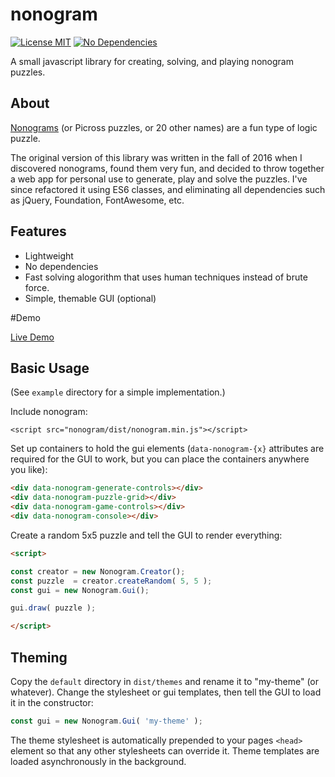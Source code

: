 # nonogram

[![License MIT](https://img.shields.io/badge/licence-MIT-3498db.svg?style=popout-square)](https://choosealicense.com/licenses/mit/)
[![No Dependencies](https://img.shields.io/badge/dependencies-none-27ae60.svg?style=popout-square)]()

A small javascript library for creating, solving, and playing nonogram puzzles.

## About
[Nonograms](https://en.wikipedia.org/wiki/Nonogram) (or Picross puzzles, or 20 other names) are a fun type of logic puzzle.

The original version of this library was written in the fall of 2016 when I discovered nonograms, found them very fun, and decided to throw together a web app for personal use to generate, play and solve the puzzles.  I've since refactored it using ES6 classes, and eliminating all dependencies such as jQuery, Foundation, FontAwesome, etc.

## Features

- Lightweight
- No dependencies
- Fast solving alogorithm that uses human techniques instead of brute force.
- Simple, themable GUI (optional)

#Demo

[Live Demo](https://monkeyarms.github.io/nonogram/)

## Basic Usage

(See `example` directory for a simple implementation.)

Include nonogram:

`<script src="nonogram/dist/nonogram.min.js"></script>`

Set up containers to hold the gui elements (`data-nonogram-{x}` attributes are required for the GUI to work, but you can place the containers anywhere you like):

```html
<div data-nonogram-generate-controls></div>
<div data-nonogram-puzzle-grid></div>
<div data-nonogram-game-controls></div>
<div data-nonogram-console></div>
```
Create a random 5x5 puzzle and tell the GUI to render everything:
```html
<script>

const creator = new Nonogram.Creator();
const puzzle  = creator.createRandom( 5, 5 );
const gui = new Nonogram.Gui();

gui.draw( puzzle );

</script>
```
## Theming
Copy the `default` directory in `dist/themes` and rename it to "my-theme" (or whatever).  Change the stylesheet or gui templates, then tell the GUI to load it in the constructor:

```javascript
const gui = new Nonogram.Gui( 'my-theme' );
```
The theme stylesheet is automatically prepended to your pages `<head>` element so that any other stylesheets can override it.  Theme templates are loaded asynchronously in the background.













